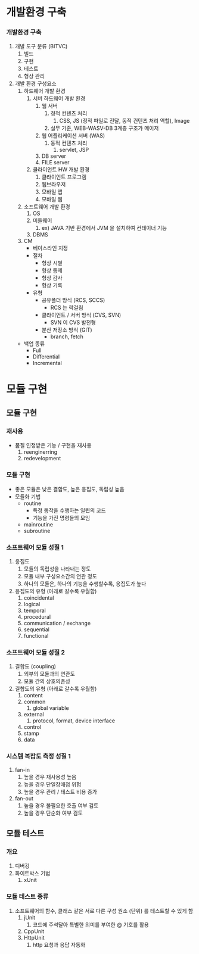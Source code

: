 
# 개발환경 구축

### 개발환경 구축


1. 개발 도구 분류 (BITVC)
	1. 빌드
	2. 구현
	3. 테스트
	4. 형상 관리
2. 개발 환경 구성요소
	1. 하드웨어 개발 환경
		1. 서버 하드웨어 개발 환경
			1. 웹 서버
				1. 정적 컨텐츠 처리
					1. CSS, JS (정적 파일로 전달, 동적 컨텐츠 처리 역할), Image
				2. 실무 기준, WEB-WASV-DB 3계층 구조가 메이저
			2. 웹 어플리케이션 서버 (WAS)
				1. 동적 컨텐츠 처리
					1. servlet, JSP
			3. DB server
			4. FILE server
		2. 클라이언트 HW 개발 환경
			1. 클라이언트 프로그램
			2. 웹브라우저
			3. 모바일 앱
			4. 모바일 웹
	2. 소프트웨어 개발 환경
		1. OS
		2. 미들웨어
			1. ex) JAVA 기반 환경에서 JVM 을 설치하여 컨테이너 기능
		3. DBMS
	3. CM
		* 베이스라인 지정
		* 절차
			* 형상 시별
			* 형상 통제
			* 형상 감사
			* 형상 기록
		* 유형
			* 공유폴더 방식 (RCS, SCCS)
				* RCS 는 락걸림
			* 클라이언트 / 서버 방식 (CVS, SVN)
				* SVN 이 CVS 발전형
			* 분산 저장소 방식 (GIT)
				* branch, fetch
	* 백업 종류
		* Full
		* Differential
		* Incremental


# 모듈 구현

## 모듈 구현

### 재사용

* 품질 인정받은 기능 / 구현을 재사용
	1. reenginerring
	2. redevelopment

### 모듈 구현
* 좋은 모듈은 낮은 결합도, 높은 응집도, 독립성 높음
* 모듈화 기법
	* routine
		* 특정 동작을 수행하는 일련의 코드
		* 기능을 가진 명령들의 모임
	* mainroutine
	* subroutine

### 소프트웨어 모듈 성질 1

1. 응집도
	1. 모듈의 독립성을 나타내는 정도
	2. 모듈 내부 구성요소간의 연관 정도
	3. 하나의 모듈은, 하나의 기능을 수행할수록, 응집도가 높다
2. 응집도의 유형 (아래로 갈수록 우월함)
	1. coincidental
	2. logical
	3. temporal
	4. procedural
	5. communication / exchange
	6. sequential
	7. functional


### 소프트웨어 모듈 성질 2

1. 결합도 (coupling)
	1. 외부의 모듈과의 연관도
	2. 모듈 간의 상호의존성
2. 결합도의 유형 (아래로 갈수록 우월함)
	1. content
	2. common
		1. global variable
	3. external
		1. protocol, format, device interface
	4. control
	5. stamp
	6. data

### 시스템 복잡도 측정 성질 1

1. fan-in
	1. 높을 경우 재사용성 높음
	2. 높을 경우 단일장애점 위험
	3. 높을 경우 관리 / 테스트 비용 증가
2. fan-out
	1. 높을 경우 불필요한 호출 여부 검토
	2. 높을 경우 단순화 여부 검토


## 모듈 테스트

### 개요

1. 디버깅
2. 화이트박스 기법
	1. xUnit


### 모듈 테스트 종류

1. 소프트웨어의 함수, 클래스 같은 서로 다른 구성 원소 (단위) 를 테스트할 수 있게 함
	1. jUnit
		1. 코드에 주석달아 특별한 의미를 부여한 @ 기호를 활용
	2. CppUnit
	3. HttpUnit
		1. http 요청과 응답 자동화


